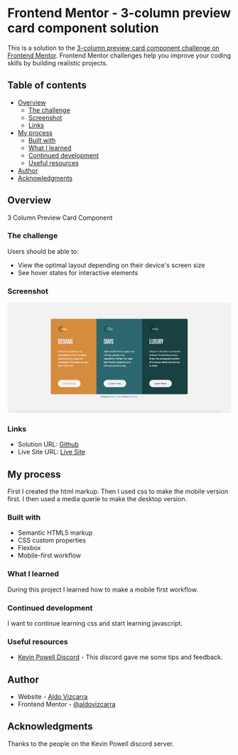 # Frontend Mentor - 3-column preview card component solution

This is a solution to the [3-column preview card component challenge on Frontend Mentor](https://www.frontendmentor.io/challenges/3column-preview-card-component-pH92eAR2-). Frontend Mentor challenges help you improve your coding skills by building realistic projects.

## Table of contents

- [Overview](#overview)
  - [The challenge](#the-challenge)
  - [Screenshot](#screenshot)
  - [Links](#links)
- [My process](#my-process)
  - [Built with](#built-with)
  - [What I learned](#what-i-learned)
  - [Continued development](#continued-development)
  - [Useful resources](#useful-resources)
- [Author](#author)
- [Acknowledgments](#acknowledgments)

## Overview

3 Column Preview Card Component

### The challenge

Users should be able to:

- View the optimal layout depending on their device's screen size
- See hover states for interactive elements

### Screenshot

![](images/3-column-preview-card-screenshot.png)

### Links

- Solution URL: [Github](https://github.com/aldovizcarra/3-column-preview-card-component)
- Live Site URL: [Live Site](https://aldovizcarra.github.io/3-column-preview-card-component/)

## My process

First I created the html markup. Then I used css to make the mobile version first. I then used a media querie to make the desktop version.

### Built with

- Semantic HTML5 markup
- CSS custom properties
- Flexbox
- Mobile-first workflow

### What I learned

During this project I learned how to make a mobile first workflow.

### Continued development

I want to continue learning css and start learning javascript.

### Useful resources

- [Kevin Powell Discord](https://discord.gg/wqTAvQJE) - This discord gave me some tips and feedback.

## Author

- Website - [Aldo Vizcarra](https://github.com/aldovizcarra)
- Frontend Mentor - [@aldovizcarra](https://www.frontendmentor.io/profile/aldovizcarra)

## Acknowledgments

Thanks to the people on the Kevin Powell discord server.
